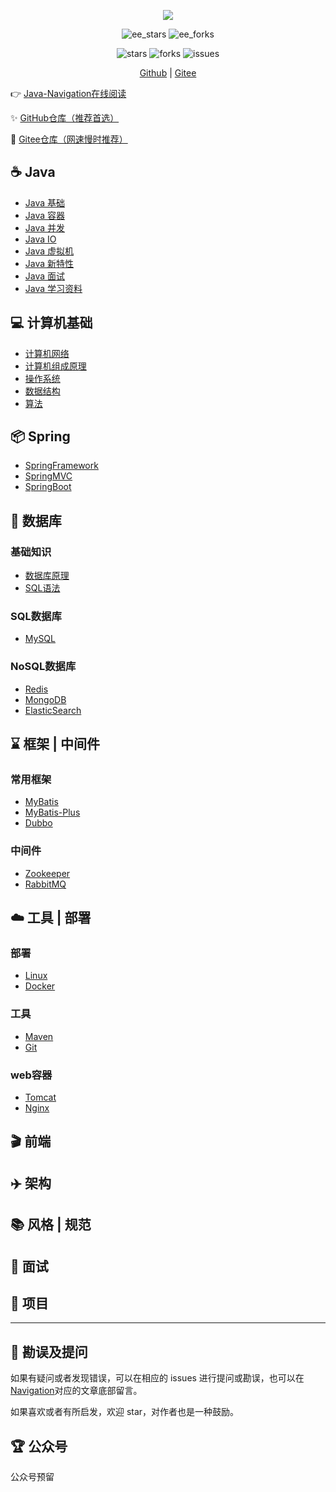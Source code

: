 <div align="center">
    <p>
        <a href="https://github.com/HelloCode66/Java-Navigation" target="_blank">
            <img src="http://images.hellocode.top/logo.png" width="" />
        </a>
    </p>
    <p>
      <img src="https://gitee.com/hellocode88/Java-Navigation/badge/star.svg?theme=dark" alt="ee_stars" />
      <img src="https://gitee.com/hellocode88/Java-Navigation/badge/fork.svg?theme=dark" alt="ee_forks" />
    </p>
    <p>
        <img src="https://badgen.net/github/stars/HelloCode66/Java-Navigation?icon=github&color=4ab8a1" alt="stars" />
        <img src="https://badgen.net/github/forks/HelloCode66/Java-Navigation?icon=github&color=4ab8a1" alt="forks" />
        <img src="https://badgen.net/github/issues/HelloCode66/Java-Navigation?icon=github&color=4ab8a1" alt="issues" />
    </p>
    <p>
        <a href="https://github.com/HelloCode66/Java-Navigation" target="_blank">Github</a> |
        <a href="https://gitee.com/HelloCode88/Java-Navigation" target="_blank">Gitee</a>
    </p>  
</div>

👉 <a href="https://book.hellocode.top" target="_blank">Java-Navigation在线阅读</a>

✨ <a href="https://github.com/HelloCode66/Java-Navigation" target="_blank">GitHub仓库（推荐首选）</a>

🚂 <a href="https://gitee.com/HelloCode88/Java-Navigation" target="_blank">Gitee仓库（网速慢时推荐）</a>

## :coffee: Java

- [Java 基础]()
- [Java 容器]()
- [Java 并发]()
- [Java IO]()
- [Java 虚拟机]()
- [Java 新特性]()
- [Java 面试]()
- [Java 学习资料]()

## :computer: 计算机基础

- [计算机网络]()
- [计算机组成原理]()
- [操作系统]()
- [数据结构]()
- [算法]()

## :package: Spring

- [SpringFramework]()
- [SpringMVC]()
- [SpringBoot]()

## :floppy_disk: 数据库

### 基础知识

- [数据库原理]()
- [SQL语法]()

### SQL数据库

- [MySQL]()

### NoSQL数据库

- [Redis]()
- [MongoDB]()
- [ElasticSearch]()

## :hourglass: 框架 | 中间件

### 常用框架

- [MyBatis]()
- [MyBatis-Plus]()
- [Dubbo]()

### 中间件

- [Zookeeper]()
- [RabbitMQ]()

## :cloud: 工具 | 部署

### 部署

- [Linux]()
- [Docker]()

### 工具

- [Maven]()
- [Git]()

### web容器

- [Tomcat]()
- [Nginx]()

## :clapper: 前端

## :airplane: 架构

## :books: 风格 | 规范

## :dart: 面试

## :rocket: 项目

----

## :memo: 勘误及提问

如果有疑问或者发现错误，可以在相应的 issues 进行提问或勘误，也可以在[Navigation](https://book.hellocode.top)对应的文章底部留言。

如果喜欢或者有所启发，欢迎 star，对作者也是一种鼓励。

## :trophy: 公众号

公众号预留